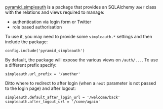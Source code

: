 [pyramid_simpleauth][] is a package that provides an SQLAlchemy `User` class with the
relations and views required to manage:

* authentication via login form or Twitter
* role based authorisation

To use it, you may need to provide some `simpleauth.*` settings and then 
include the package:

    config.include('pyramid_simpleauth')

By default, the package will expose the various views on `/auth/...`.  To use
a different prefix specify:

    simpleauth.url_prefix = '/another'

Ditto where to redirect to after login (when a `next` parameter is not passed
to the login page) and after logout:

    simpleauth.default_after_login_url = '/welcome/back'
    simpleauth.after_logout_url = '/come/again'

[pyramid_simpleauth]: http://github.com/thruflo/pyramid_simpleauth
